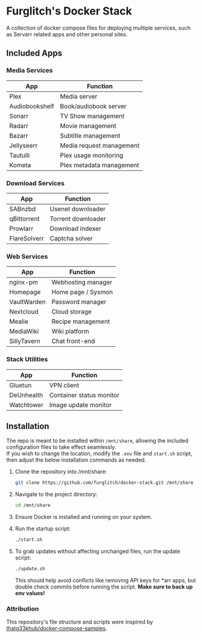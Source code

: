 # Furglitch's Docker Stack

A collection of docker compose files for deploying multiple services, such as Servarr related apps and other personal sites.


## Included Apps

### Media Services

| App            | Function                     |
|----------------|------------------------------|
| Plex           | Media server                 |
| Audiobookshelf | Book/audiobook server        |
| Sonarr         | TV Show management           |
| Radarr         | Movie management             |
| Bazarr         | Subtitle management          |
| Jellyseerr     | Media request management     |
| Tautulli       | Plex usage monitoring        |
| Kometa         | Plex metadata management     |

### Download Services

| App            | Function                     |
|----------------|------------------------------|
| SABnzbd        | Usenet downloader            |
| qBittorrent    | Torrent downloader           |
| Prowlarr       | Download indexer             |
| FlareSolverr   | Captcha solver               |

### Web Services

| App            | Function                     |
|----------------|------------------------------|
| nginx-pm       | Webhosting manager           |
| Homepage       | Home page / Sysmon           |
| VaultWarden    | Password manager             |
| Nextcloud      | Cloud storage                |
| Mealie         | Recipe management            |
| MediaWiki      | Wiki platform                |
| SillyTavern    | Chat front-end               |

### Stack Utilities

| App            | Function                     |
|----------------|------------------------------|
| Gluetun        | VPN client                   |
| DeUnhealth     | Container status monitor     |
| Watchtower     | Image update monitor         |

## Installation

The repo is meant to be installed within `/mnt/share`, allowing the included configuration files to take effect seamlessly.<br/>
If you wish to change the location, modify the `.env` file and `start.sh` script, then adjust the below installation commands as needed.

1. Clone the repository into /mnt/share:
   ```bash
   git clone https://github.com/furglitch/docker-stack.git /mnt/share
   ```

2. Navigate to the project directory:
   ```bash
   cd /mnt/share
   ```

3. Ensure Docker is installed and running on your system.

4. Run the startup script:
   ```bash
   ./start.sh
   ```

 5. To grab updates without affecting unchanged files, run the update script:
    ```bash
    ./update.sh
    ```
    This should help avoid conflicts like removing API keys for *arr apps, but double check commits before running the script.
    **Make sure to back up env values!**

### Attribution
This repository's file structure and scripts were inspired by [thatg33khub/docker-compose-samples](https://github.com/thatg33khub/docker-compose-samples).
